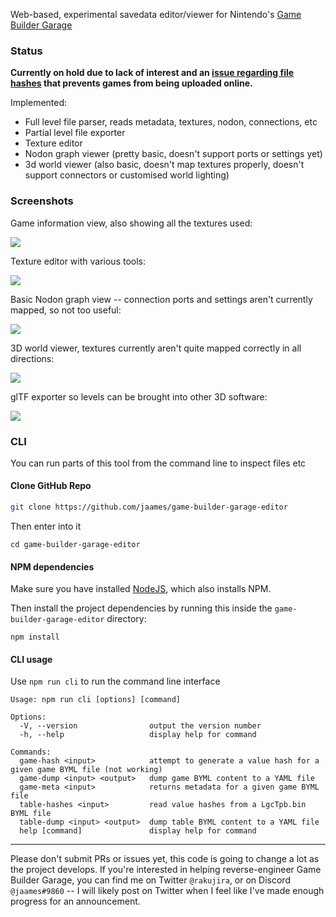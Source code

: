 Web-based, experimental savedata editor/viewer for Nintendo's [Game Builder Garage](https://www.nintendo.co.uk/Games/Nintendo-Switch-download-software/Game-Builder-Garage-1964648.html)

### Status 

**Currently on hold due to lack of interest and an [issue regarding file hashes](https://github.com/jaames/game-builder-garage-editor/issues/2) that prevents games from being uploaded online.**

Implemented:
 - Full level file parser, reads metadata, textures, nodon, connections, etc
 - Partial level file exporter
 - Texture editor
 - Nodon graph viewer (pretty basic, doesn't support ports or settings yet)
 - 3d world viewer (also basic, doesn't map textures properly, doesn't support connectors or customised world lighting)

### Screenshots

Game information view, also showing all the textures used:

![](https://github.com/jaames/game-builder-garage-editor/blob/main/img/gameview.png?raw=true)

Texture editor with various tools:

![](https://github.com/jaames/game-builder-garage-editor/blob/main/img/textureedit.png)

Basic Nodon graph view --  connection ports and settings aren't currently mapped, so not too useful:

![](https://github.com/jaames/game-builder-garage-editor/blob/main/img/graphview.png)

3D world viewer, textures currently aren't quite mapped correctly in all directions:

![](https://github.com/jaames/game-builder-garage-editor/blob/main/img/3dview.png)

glTF exporter so levels can be brought into other 3D software:

![](https://github.com/jaames/game-builder-garage-editor/blob/main/img/blender.png)

### CLI

You can run parts of this tool from the command line to inspect files etc

#### Clone GitHub Repo

```bash
git clone https://github.com/jaames/game-builder-garage-editor
```

Then enter into it

```
cd game-builder-garage-editor
```

#### NPM dependencies

Make sure you have installed [NodeJS](https://nodejs.org/en/), which also installs NPM.

Then install the project dependencies by running this inside the `game-builder-garage-editor` directory:

```
npm install
```

#### CLI usage

Use `npm run cli` to run the command line interface

```
Usage: npm run cli [options] [command]

Options:
  -V, --version                output the version number
  -h, --help                   display help for command

Commands:
  game-hash <input>            attempt to generate a value hash for a given game BYML file (not working)
  game-dump <input> <output>   dump game BYML content to a YAML file
  game-meta <input>            returns metadata for a given game BYML file
  table-hashes <input>         read value hashes from a LgcTpb.bin BYML file
  table-dump <input> <output>  dump table BYML content to a YAML file
  help [command]               display help for command
```

----

Please don't submit PRs or issues yet, this code is going to change a lot as the project develops. If you're interested in helping reverse-engineer Game Builder Garage, you can find me on Twitter `@rakujira`, or on Discord `@jaames#9860` -- I will likely post on Twitter when I feel like I've made enough progress for an announcement.
